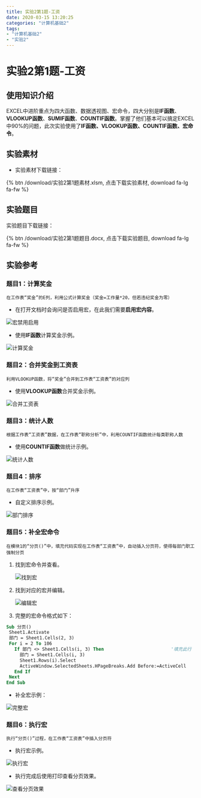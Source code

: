 ```yaml
---
title: 实验2第1题-工资
date: 2020-03-15 13:20:25
categories: "计算机基础2"
tags:
- "计算机基础2"
- "实验2"
---
```


# 实验2第1题-工资

## 使用知识介绍

EXCEL中进阶重点为四大函数、数据透视图、宏命令，四大分别是**IF函数**、**VLOOKUP函数**、**SUMIF函数**、**COUNTIF函数**。掌握了他们基本可以搞定EXCEL中90%的问题，此次实验使用了**IF函数、VLOOKUP函数、COUNTIF函数、宏命令**。

## 实验素材

- 实验素材下载链接：

{% btn  /download/实验2第1题素材.xlsm, 点击下载实验素材, download fa-lg fa-fw %} 

## 实验题目

实验题目下载链接：

{% btn /download/实验2第1题题目.docx, 点击下载实验题目, download fa-lg fa-fw %} 

## 实验参考

### 题目1：计算奖金

`在工作表“奖金”的E列，利用公式计算奖金（奖金=工作量*20，但若违纪奖金为零）`

- 在打开文档时会询问是否启用宏，在此我们需要**启用宏内容**。

![宏禁用启用](实验2第1题-工资/打开文档启用宏内容.png)

- 使用**IF函数**计算奖金示例。

![计算奖金](实验2第1题-工资/IF函数奖金.gif)

### 题目2：合并奖金到工资表

`利用VLOOKUP函数，将“奖金”合并到工作表“工资表”的对应列`

- 使用**VLOOKUP函数**合并奖金示例。

![合并工资表](实验2第1题-工资/VLOOKUP奖金.gif)

### 题目3：统计人数

`根据工作表“工资表”数据，在工作表“职称分析”中，利用COUNTIF函数统计每类职称人数`

- 使用**COUNTIF函数**做统计示例。

![统计人数](实验2第1题-工资/人数统计.gif)

### 题目4：排序

`在工作表“工资表”中，按“部门”升序`

- 自定义排序示例。

![部门排序](实验2第1题-工资/部门排序.gif)

### 题目5：补全宏命令

`在模块1的“分页()”中，填充代码实现在工作表“工资表”中，自动插入分页符，使得每部门职工强制分页`

1. 找到宏命令并查看。

   ![找到宏](实验2第1题-工资/找到宏命令.png)

2. 找到对应的宏并编辑。

   ![编辑宏](实验2第1题-工资/编辑宏.png)

3. 完整的宏命令格式如下：

```vb
Sub 分页()
 Sheet1.Activate
 部门 = Sheet1.Cells(2, 3)
 For i = 2 To 106
   If 部门 <> Sheet1.Cells(i, 3) Then                         '填充此行
     部门 = Sheet1.Cells(i, 3)
     Sheet1.Rows(i).Select
     ActiveWindow.SelectedSheets.HPageBreaks.Add Before:=ActiveCell
   End If
 Next
End Sub

```

- 补全宏示例：

![完整宏](实验2第1题-工资/宏代码分页.gif)

### 题目6：执行宏

`执行“分页()”过程，在工作表“工资表”中插入分页符`

- 执行宏示例。

![执行宏](实验2第1题-工资/执行宏代码.gif)

- 执行完成后使用打印查看分页效果。

![查看分页效果](实验2第1题-工资/使用打印查看分页效果.gif)